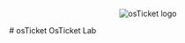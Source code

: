 <p align="center">
<img src="https://i.imgur.com/Clzj7Xs.png" alt="osTicket logo"/>
</p>
# osTicket
OsTicket Lab
